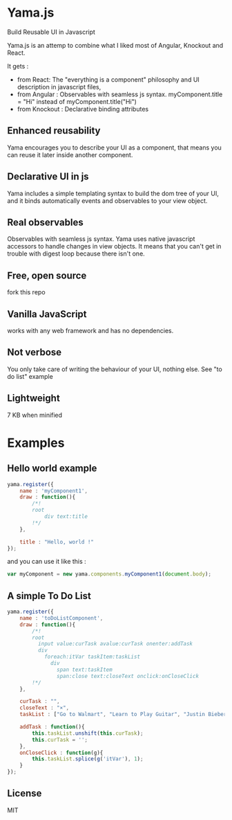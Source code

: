 Yama.js
=======

Build Reusable UI in Javascript

Yama.js is an attemp to combine what I liked most of Angular, Knockout and React.

It gets :
  - from React: The "everything is a component" philosophy and UI description in javascript files,
  - from Angular : Observables with seamless js syntax. myComponent.title = "Hi" instead of myComponent.title("Hi")
  - from Knockout : Declarative binding attributes

Enhanced reusability
--------------------
Yama encourages you to describe your UI as a component, that means you can reuse it later inside another component.

Declarative UI in js
--------------------
Yama includes a simple templating syntax to build the dom tree of your UI, and it binds automatically events and observables to your view object.

Real observables
----------------
Observables with seamless js syntax. Yama uses native javascript accessors to handle changes in view objects. It means that you can't get in trouble with digest loop because there isn't one.

Free, open source
-----------------
fork this repo

Vanilla JavaScript
------------------
works with any web framework and has no dependencies.

Not verbose
-----------
You only take care of writing the behaviour of your UI, nothing else. See "to do list" example

Lightweight
-----------
7 KB when minified


Examples
========

Hello world example
-------------------
```js
yama.register({
    name : 'myComponent1',
    draw : function(){
        /*!
        root
            div text:title
        !*/
    },

    title : "Hello, world !"
});
```
and you can use it like this :
```js
var myComponent = new yama.components.myComponent1(document.body);
```

A simple To Do List
-------------------
```js
yama.register({
    name : 'toDoListComponent',
    draw : function(){
        /*!
        root
          input value:curTask avalue:curTask onenter:addTask
          div
            foreach:itVar taskItem:taskList
              div
                span text:taskItem
                span:close text:closeText onclick:onCloseClick
        !*/
    },

    curTask : "",
    closeText : "×",
    taskList : ["Go to Walmart", "Learn to Play Guitar", "Justin Bieber concert"],

    addTask : function(){
        this.taskList.unshift(this.curTask);
        this.curTask = '';
    },
    onCloseClick : function(g){
        this.taskList.splice(g('itVar'), 1);
    }
});
```


License
----

MIT


